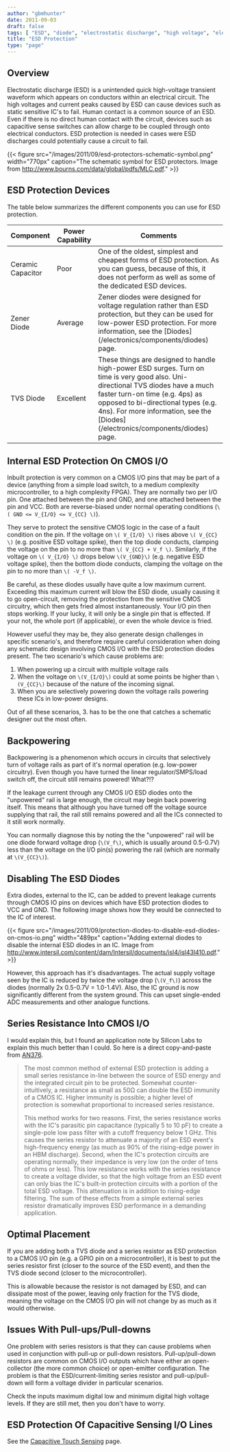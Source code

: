 ```yaml
---
author: "gbmhunter"
date: 2011-09-03
draft: false
tags: [ "ESD", "diode", "electrostatic discharge", "high voltage", "electronics", "series resistance" ]
title: "ESD Protection"
type: "page"
---
```


## Overview

Electrostatic discharge (ESD) is a unintended quick high-voltage transient waveform which appears on conductors within an electrical circuit. The high voltages and current peaks caused by ESD can cause devices such as static sensitive IC's to fail. Human contact is a common source of an ESD. Even if there is no direct human contact with the circuit, devices such as capacitive sense switches can allow charge to be coupled through onto electrical conductors. ESD protection is needed in cases were ESD discharges could potentially cause a circuit to fail.

{{< figure src="/images/2011/09/esd-protectors-schematic-symbol.png" width="770px" caption="The schematic symbol for ESD protectors. Image from http://www.bourns.com/data/global/pdfs/MLC.pdf."  >}}

## ESD Protection Devices

The table below summarizes the different components you can use for ESD protection.

<div class="table-wrapper">
<table>
	<tr>
		<th>Component</th>
		<th>Power Capability</th>
		<th>Comments</th>
	</tr>
	<tbody>
		<tr>
			<td>Ceramic Capacitor</td>
			<td>Poor</td>
			<td>One of the oldest, simplest and cheapest forms of ESD protection. As you can guess, because of this, it does not perform as well as some of the dedicated ESD devices.</td>
		</tr>
		<tr >
			<td>Zener Diode</td>
			<td>Average</td>
			<td >Zener diodes were designed for voltage regulation rather than ESD protection, but they can be used for low-power ESD protection. For more information, see the [Diodes](/electronics/components/diodes) page.</td>
		</tr>
		<tr>
			<td>TVS Diode</td>
			<td>Excellent</td>
			<td>These things are designed to handle high-power ESD surges. Turn on time is very good also. Uni-directional TVS diodes have a much faster turn-on time (e.g. 4ps) as opposed to bi-directional types (e.g. 4ns). For more information, see the [Diodes](/electronics/components/diodes) page.</td>
		</tr>
	</tbody>
</table>
</div>

## Internal ESD Protection On CMOS I/O

Inbuilt protection is very common on a CMOS I/O pins that may be part of a device (anything from a simple load switch, to a medium complexity microcontroller, to a high complexity FPGA). They are normally two per I/O pin. One attached between the pin and GND, and one attached between the pin and VCC. Both are reverse-biased under normal operating conditions (`\( GND <= V_{I/O} <= V_{CC} \)`).

They serve to protect the sensitive CMOS logic in the case of a fault condition on the pin. If the voltage on `\( V_{I/O} \)` rises above `\( V_{CC} \)` (e.g. positive ESD voltage spike), then the top diode conducts, clamping the voltage on the pin to no more than `\( V_{CC} + V_f \)`. Similarly, if the voltage on `\( V_{I/O} \)` drops below `\(V_{GND}\)` (e.g. negative ESD voltage spike), then the bottom diode conducts, clamping the voltage on the pin to no more than `\( -V_f \)`.

Be careful, as these diodes usually have quite a low maximum current. Exceeding this maximum current will blow the ESD diode, usually causing it to go open-circuit, removing the protection from the sensitive CMOS circuitry, which then gets fried almost instantaneously. Your I/O pin then stops working. If your lucky, it will only be a single pin that is effected. If your not, the whole port (if applicable), or even the whole device is fried.

However useful they may be, they also generate design challenges in specific scenario's, and therefore require careful consideration when doing any schematic design involving CMOS I/O with the ESD protection diodes present. The two scenario's which cause problems are:

1. When powering up a circuit with multiple voltage rails
1. When the voltage on `\(V_{I/O}\)` could at some points be higher than `\(V_{CC}\)` because of the nature of the incoming signal.
1. When you are selectively powering down the voltage rails powering these ICs in low-power designs.

Out of all these scenarios, 3. has to be the one that catches a schematic designer out the most often.

## Backpowering

Backpowering is a phenomenon which occurs in circuits that selectively turn of voltage rails as part of it's normal operation (e.g. low-power circuitry). Even though you have turned the linear regulator/SMPS/load switch off, the circuit still remains powered! What?!?

If the leakage current through any CMOS I/O ESD diodes onto the "unpowered" rail is large enough, the circuit may begin back powering itself. This means that although you have turned off the voltage source supplying that rail, the rail still remains powered and all the ICs connected to it still work normally.

You can normally diagnose this by noting the the "unpowered" rail will be one diode forward voltage drop (`\(V_f\)`, which is usually around 0.5-0.7V) less than the voltage on the I/O pin(s) powering the rail (which are normally at `\(V_{CC}\)`).

## Disabling The ESD Diodes

Extra diodes, external to the IC, can be added to prevent leakage currents through CMOS IO pins on devices which have ESD protection diodes to VCC and GND. The following image shows how they would be connected to the IC of interest.

{{< figure src="/images/2011/09/protection-diodes-to-disable-esd-diodes-on-cmos-io.png" width="489px" caption="Adding external diodes to disable the internal ESD diodes in an IC. Image from http://www.intersil.com/content/dam/Intersil/documents/isl4/isl43l410.pdf."  >}}

However, this approach has it's disadvantages. The actual supply voltage seen by the IC is reduced by twice the voltage drop (`\(V_f\)`) across the diodes (normally 2x 0.5-0.7V = 1.0-1.4V). Also, the IC ground is now significantly different from the system ground. This can upset single-ended ADC measurements and other analogue functions.

## Series Resistance Into CMOS I/O

I would explain this, but I found an application note by Silicon Labs to explain this much better than I could. So here is a direct copy-and-paste from [AN376](http://www.silabs.com/Support%20Documents/TechnicalDocs/AN376.pdf).

<blockquote>
The most common method of external ESD protection is adding a small series resistance in-line between the source of ESD energy and the integrated circuit pin to be protected. Somewhat counter-intuitively, a resistance as small as 50Ω can double the ESD immunity of a CMOS IC. Higher immunity is possible; a higher level of protection is somewhat proportional to increased series resistance.

This method works for two reasons. First, the series resistance works with the IC's parasitic pin capacitance (typically 5 to 10 pF) to create a single-pole low pass filter with a cutoff frequency below 1 GHz. This causes the series resistor to attenuate a majority of an ESD event's high-frequency energy (as much as 90% of the rising-edge power in an HBM discharge). Second, when the IC's protection circuits are operating normally, their impedance is very low (on the order of tens of ohms or less). This low resistance works with the series resistance to create a voltage divider, so that the high voltage from an ESD event can only bias the IC's built-in protection circuits with a portion of the total ESD voltage. This attenuation is in addition to rising-edge filtering. The sum of these effects from a simple external series resistor dramatically improves ESD performance in a demanding application.
</blockquote>

## Optimal Placement

If you are adding both a TVS diode and a series resistor as ESD protection to a CMOS I/O pin (e.g. a GPIO pin on a microcontroller), it is best to put the series resistor first (closer to the source of the ESD event), and then the TVS diode second (closer to the microcontroller).

This is allowable because the resistor is not damaged by ESD, and can dissipate most of the power, leaving only fraction for the TVS diode, meaning the voltage on the CMOS I/O pin will not change by as much as it would otherwise.

## Issues With Pull-ups/Pull-downs

One problem with series resistors is that they can cause problems when used in conjunction with pull-up or pull-down resistors. Pull-up/pull-down resistors are common on CMOS I/O outputs which have either an open-collector (the more common choice) or open-emitter configuration. The problem is that the ESD/current-limiting series resistor and pull-up/pull-down will form a voltage divider in particular scenarios.

Check the inputs maximum digital low and minimum digital high voltage levels. If they are still met, then you don't have to worry.

## ESD Protection Of Capacitive Sensing I/O Lines

See the [Capacitive Touch Sensing](/electronics/circuit-design/capacitive-touch-sensing) page.
